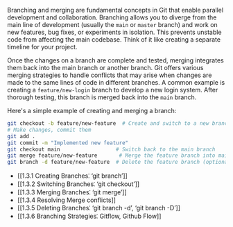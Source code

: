 Branching and merging are fundamental concepts in Git that enable parallel development and collaboration. Branching allows you to diverge from the main line of development (usually the `main` or `master` branch) and work on new features, bug fixes, or experiments in isolation. This prevents unstable code from affecting the main codebase. Think of it like creating a separate timeline for your project.

Once the changes on a branch are complete and tested, merging integrates them back into the main branch or another branch. Git offers various merging strategies to handle conflicts that may arise when changes are made to the same lines of code in different branches. A common example is creating a `feature/new-login` branch to develop a new login system. After thorough testing, this branch is merged back into the `main` branch.

Here's a simple example of creating and merging a branch:

```bash
git checkout -b feature/new-feature  # Create and switch to a new branch
# Make changes, commit them
git add .
git commit -m "Implemented new feature"
git checkout main                  # Switch back to the main branch
git merge feature/new-feature       # Merge the feature branch into main
git branch -d feature/new-feature  # Delete the feature branch (optional)
```

- [[1.3.1 Creating Branches⁚ ‘git branch’]]
- [[1.3.2 Switching Branches⁚ ‘git checkout’]]
- [[1.3.3 Merging Branches⁚ ‘git merge’]]
- [[1.3.4 Resolving Merge conflicts]]
- [[1.3.5 Deleting Branches⁚ ‘git branch -d’, ‘git branch -D’]]
- [[1.3.6 Branching Strategies⁚ Gitflow, Github Flow]]